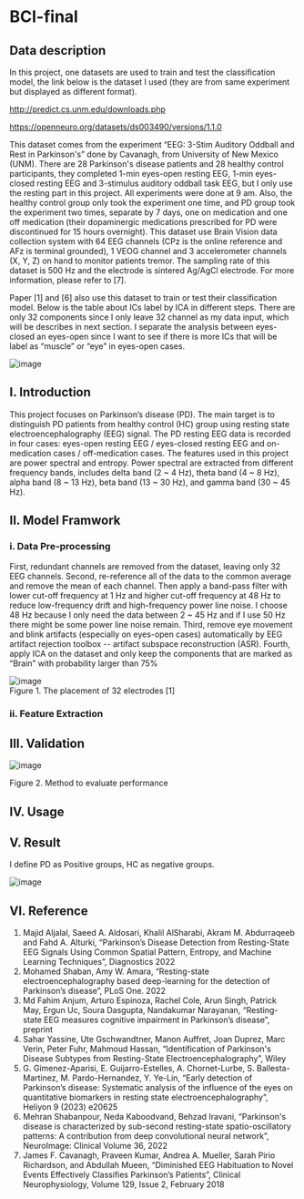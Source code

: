 # BCI-final

## Data description
In this project, one datasets are used to train and test the classification model, the link below is the dataset I used (they are from same experiment but displayed as different format). 

http://predict.cs.unm.edu/downloads.php

https://openneuro.org/datasets/ds003490/versions/1.1.0

This dataset comes from the experiment “EEG: 3-Stim Auditory Oddball and Rest in Parkinson's” done by Cavanagh, from University of New Mexico (UNM). There are 28 Parkinson's disease patients and 28 healthy control participants, they completed 1-min eyes-open resting EEG, 1-min eyes-closed resting EEG and 3-stimulus auditory oddball task EEG, but I only use the resting part in this project. All experiments were done at 9 am. Also, the healthy control group only took the experiment one time, and PD group took the experiment two times, separate by 7 days, one on medication and one off medication (their dopaminergic medications prescribed for PD were discontinued for 15 hours overnight). This dataset use Brain Vision data collection system with 64 EEG channels (CPz is the online reference and AFz is terminal grounded), 1 VEOG channel and 3 accelerometer channels (X, Y, Z) on hand to monitor patients tremor. The sampling rate of this dataset is 500 Hz and the electrode is sintered Ag/AgCl electrode. For more information, please refer to [7].

Paper [1] and [6] also use this dataset to train or test their classification model. Below is the table about ICs label by ICA in different steps. There are only 32 components since I only leave 32 channel as my data input, which will be describes in next section. I separate the analysis between eyes-closed an eyes-open since I want to see if there is more ICs that will be label as “muscle” or “eye” in eyes-open cases. 

![image](https://github.com/chih3997/BCI-final/assets/171775921/5f1e20be-700c-4b8d-9edc-b198b64db4dc)


## I.	Introduction
This project focuses on Parkinson’s disease (PD). The main target is to distinguish PD patients from healthy control (HC) group using resting state electroencephalography (EEG) signal. The PD resting EEG data is recorded in four cases: eyes-open resting EEG / eyes-closed resting EEG and on-medication cases / off-medication cases. The features used in this project are power spectral and entropy. Power spectral are extracted from different frequency bands, includes delta band (2 ~ 4 Hz), theta band (4 ~ 8 Hz), alpha band (8 ~ 13 Hz), beta band (13 ~ 30 Hz), and gamma band (30 ~ 45 Hz). 

## II. Model Framwork
### i. Data Pre-processing
First, redundant channels are removed from the dataset, leaving only 32 EEG channels. Second, re-reference all of the data to the common average and remove the mean of each channel. Then apply a band-pass filter with lower cut-off frequency at 1 Hz and higher cut-off frequency at 48 Hz to reduce low-frequency drift and high-frequency power line noise. I choose 48 Hz because I only need the data between 2 ~ 45 Hz and if I use 50 Hz there might be some power line noise remain. Third, remove eye movement and blink artifacts (especially on eyes-open cases) automatically by EEG artifact rejection toolbox -- artifact subspace reconstruction (ASR). Fourth, apply ICA on the dataset and only keep the components that are marked as “Brain” with probability larger than 75%

![image](https://github.com/chih3997/BCI-final/assets/171775921/ce0569e3-c420-469b-ad4d-cc280fae1e6a)  
Figure 1. The placement of 32 electrodes [1]

### ii. Feature Extraction


## III. Validation


![image](https://github.com/chih3997/BCI-final/assets/171775921/ef634a19-4151-4369-8eba-7814118eb657)

Figure 2. Method to evaluate performance


## IV. Usage

## V. Result

I define PD as Positive groups, HC as negative groups.

![image](https://github.com/chih3997/BCI-final/assets/171775921/3244223f-0ce1-4ceb-8aff-5b0975fc0ce0)


## VI. Reference
1. Majid Aljalal, Saeed A. Aldosari, Khalil AlSharabi, Akram M. Abdurraqeeb and Fahd A. Alturki, “Parkinson’s Disease Detection from Resting-State EEG Signals Using Common Spatial Pattern, Entropy, and Machine Learning Techniques”, Diagnostics 2022
2. Mohamed Shaban, Amy W. Amara, “Resting-state electroencephalography based deep-learning for the detection of Parkinson’s disease”, PLoS One. 2022
3. Md Fahim Anjum, Arturo Espinoza, Rachel Cole, Arun Singh, Patrick May, Ergun Uc, Soura Dasgupta, Nandakumar Narayanan, “Resting-state EEG measures cognitive impairment in Parkinson’s disease”, preprint
4. Sahar Yassine, Ute Gschwandtner, Manon Auffret, Joan Duprez, Marc Verin, Peter Fuhr, Mahmoud Hassan,  “Identification of Parkinson's Disease Subtypes from Resting-State Electroencephalography”, Wiley
5. G. Gimenez-Aparisi, E. Guijarro-Estelles, A. Chornet-Lurbe, S. Ballesta-Martinez, M. Pardo-Hernandez, Y. Ye-Lin, “Early detection of Parkinson’s disease: Systematic analysis of the influence of the eyes on quantitative biomarkers in resting state electroencephalography”, Heliyon 9 (2023) e20625
6. Mehran Shabanpour, Neda Kaboodvand, Behzad Iravani, “Parkinson's disease is characterized by sub-second resting-state spatio-oscillatory patterns: A contribution from deep convolutional neural network”, NeuroImage: Clinical Volume 36, 2022
7. James F. Cavanagh, Praveen Kumar, Andrea A. Mueller, Sarah Pirio Richardson, and Abdullah Mueen, “Diminished EEG Habituation to Novel Events Effectively Classifies Parkinson’s Patients”, Clinical Neurophysiology, Volume 129, Issue 2, February 2018



